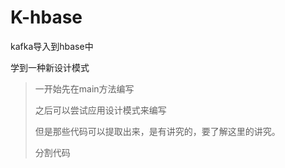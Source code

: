 # K-hbase

kafka导入到hbase中

学到一种新设计模式

> 一开始先在main方法编写
>
> 之后可以尝试应用设计模式来编写
>
> 但是那些代码可以提取出来，是有讲究的，要了解这里的讲究。
>
> 分割代码

